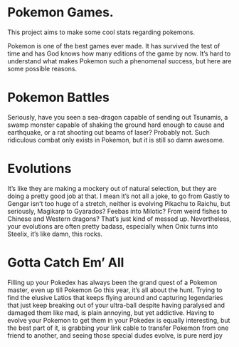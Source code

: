 # Pokemon Games.

This project aims to make some cool stats regarding pokemons. 

Pokemon is one of the best games ever made. It has survived the test of time and has God knows how many editions of the game by now. It’s hard to understand what makes Pokemon such a phenomenal success, but here are some possible reasons. 

# Pokemon Battles
Seriously, have you seen a sea-dragon capable of sending out Tsunamis, a swamp monster capable of shaking the ground hard enough to cause and earthquake, or a rat shooting out beams of laser? Probably not. Such ridiculous combat only exists in Pokemon, but it is still so damn awesome.

# Evolutions
It’s like they are making a mockery out of natural selection, but they are doing a pretty good job at that. I mean it’s not all a joke, to go from Gastly to Gengar isn’t too huge of a stretch, neither is evolving Pikachu to Raichu, but seriously, Magikarp to Gyarados? Feebas into Milotic? From weird fishes to Chinese and Western dragons? That’s just kind of messed up. Nevertheless, your evolutions are often pretty badass, especially when Onix turns into Steelix, it’s like damn, this rocks.

# Gotta Catch Em’ All
Filling up your Pokedex has always been the grand quest of a Pokemon master, even up till Pokemon Go this year, it’s all about the hunt. Trying to find the elusive Latios that keeps flying around and capturing legendaries that just keep breaking out of your ultra-ball despite having paralysed and damaged them like mad, is plain annoying, but yet addictive. Having to evolve your Pokemon to get them in your Pokedex is equally interesting, but the best part of it, is grabbing your link cable to transfer Pokemon from one friend to another, and seeing those special dudes evolve, is pure nerd joy

